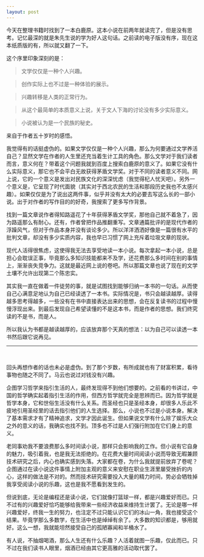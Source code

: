 ```yaml
---
layout: post
---
```


今天在整理书籍时找到了一本白鹿原。这本小说在前两年就读完了，但是没有思考。记忆最深的就是朱先生说的学为好人这句话。之前读的电子版没有序，现在这本纸质版的有，所以就又翻了一下。

这个序里印象深刻的是：

> 文学仅仅是一种个人兴趣。

> 创作实际上也不过是一种体验的展示。

> 兴趣转移是人类的正常行为。

> 从这个最简单的本质意义上说，关于文人下海的讨论没有多少实际意义。

> 小说被认为是一个民族的秘史。

来自于作者五十岁时的感悟。

我觉得有的话挺虚伪的。如果文学仅仅是一种个人兴趣，那么为何要通过文学养活自己？显然文学在作者的人生里还充当着生计工具的角色。那么文学对于我们读者而言，意义何在？带着这个问题我就到百度上搜索白鹿原的意义了。如果它没有什么实际意义，那它也不会平白无故获得茅盾文学奖。对于不同的读者意义不同。网上说，它的一个意义是发出对民族文化的深深忧虑（我觉得杞人忧天吧）。另外一个意义是，它呈现了时代面貌（其实对于西北农民的生活和那段历史我也不太感兴趣）。如果仅仅是为了说出这两件事，似乎并没有太大的必要去写这么长的一部小说。出于对作者的写作目的的好奇，我搜索了更多写作背景。

找到一篇文章说作者得知路遥花了十年获得茅盾文学奖，那他自己就不着急了，因为路遥那么有耐心。还有，作者曾把作品推翻重写。文章通篇批评的是现代作者的浮躁风气，但对于作品本身并没有谈论多少。所以洋洋洒洒好像是一篇很有水平的批判文章，却没有多少实质内容，我也早已习惯了网上充斥着垃圾文章的现状。

现代人活得很焦虑，这使得我无法去享受地读一本小说。每次拿起一本小说，总是担心会耽误正事，毕竟那么多知识技能都来不及学，还花费那么多时间在别的事情上，渐渐丧失竞争力。这就是最近网上说的卷吧。所以那篇文章也说了现在的文学土壤不允许出现第二个陈忠实。

其实我一直在做着一件徒劳的事，就是试图找到能够归纳一本书的一句话。从而使自己心满意足地认为自己已经读透了一本书。实际情况是，书只会越读越厚。读得越多思考得越多，一些没有在书中直接表达出来的思想，会在反复读书的过程中慢慢浮现出来。到最后发现自己希望读懂的不是这本书，而是作者的思想。我们终究读的不是书，而是人。

所以我认为书都是越读越厚的，应该放弃那个天真的想法：以为自己可以读透一本书然后跟它说再见。

---
<br />

回头再想作者的话也未必是虚伪。到了那个岁数，有所成就也有了财富积累，看待事物也随之不同了。马云也说过对钱没有兴趣。

企图学习哲学来指引生活的人，最终发现得不到他们想要的。之前看的书讲过，中国的哲学确实起着指引生活的作用，但西方哲学就完全是思辨而已。因为哲学就是哲学本身，它和世俗生活没有什么关系。而圣经也只是圣经本身，却很多人乐此不疲地引用圣经里的话去指引他们的人生选择。那么，小说也不过是小说本身。解决了基本需求才有了精神追求，文学才因此诞生。但如果说文学有什么除了娱乐大众之外的意义的话，我确实也找不到。顶多也不过是人们强行附加在它们身上的意义。

老同事劝我不要浪费那么多时间读小说，那样只会影响我的工作。但小说有它自身的魅力，吸引着我，也是我无法拒绝的。在花费大量时间阅读小说而导致无暇兼顾技术研究之后，内心也确实感到失落。大家都在卷，为什么我就提前放弃了卷呢？企图通过在读小说这件事情上附加主观的意义来安慰在职业生涯里屡受挫折的内心，这样的做法是不对的。然而技术研究需要投入大量的精力时间，势必会牺牲掉我享受阅读小说的乐趣，这也是我不愿看到发生的。

但说到底，无论是编程还是读小说，它们就像打篮球一样，都是兴趣爱好而已。只不过有的兴趣爱好恰巧能够给我带来一些经济收益来维持生计罢了。无论是哪一样兴趣爱好，终我一生的努力，也注定不过只能认识它们的冰山一角，我也接受这个结果。毕竟学那么多数学，在生活中也是绰绰有余了。大多数的知识都是，够用就好。这么一想，我就能坦然接受自己的孤陋寡闻和半桶水了。

有人说，不抽烟喝酒，那么人生还有什么乐趣？人活着就图一乐趣，仅此而已。只不过在我们读书人眼里，烟酒已经由其它更高雅的活动取代罢了。
